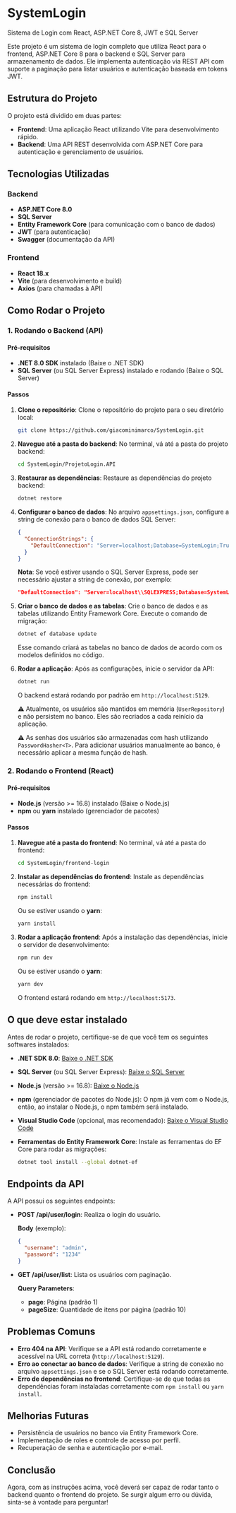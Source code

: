 # SystemLogin
Sistema de Login com React, ASP.NET Core 8, JWT e SQL Server

Este projeto é um sistema de login completo que utiliza React para o frontend, ASP.NET Core 8 para o backend e SQL Server para armazenamento de dados. Ele implementa autenticação via REST API com suporte a paginação para listar usuários e autenticação baseada em tokens JWT.

## Estrutura do Projeto

O projeto está dividido em duas partes:

- **Frontend**: Uma aplicação React utilizando Vite para desenvolvimento rápido.
- **Backend**: Uma API REST desenvolvida com ASP.NET Core para autenticação e gerenciamento de usuários.

## Tecnologias Utilizadas

### Backend
- **ASP.NET Core 8.0**
- **SQL Server**
- **Entity Framework Core** (para comunicação com o banco de dados)
- **JWT** (para autenticação)
- **Swagger** (documentação da API)

### Frontend
- **React 18.x**
- **Vite** (para desenvolvimento e build)
- **Axios** (para chamadas à API)

## Como Rodar o Projeto

### 1. Rodando o Backend (API)

#### Pré-requisitos
- **.NET 8.0 SDK** instalado (Baixe o .NET SDK)
- **SQL Server** (ou SQL Server Express) instalado e rodando (Baixe o SQL Server)

#### Passos

1. **Clone o repositório**: Clone o repositório do projeto para o seu diretório local:

    ```bash
    git clone https://github.com/giacominimarco/SystemLogin.git
    ```

2. **Navegue até a pasta do backend**: No terminal, vá até a pasta do projeto backend:

    ```bash
    cd SystemLogin/ProjetoLogin.API
    ```

3. **Restaurar as dependências**: Restaure as dependências do projeto backend:

    ```bash
    dotnet restore
    ```

4. **Configurar o banco de dados**: No arquivo `appsettings.json`, configure a string de conexão para o banco de dados SQL Server:

    ```json
    {
      "ConnectionStrings": {
        "DefaultConnection": "Server=localhost;Database=SystemLogin;Trusted_Connection=True;"
      }
    }
    ```

    **Nota**: Se você estiver usando o SQL Server Express, pode ser necessário ajustar a string de conexão, por exemplo:

    ```json
    "DefaultConnection": "Server=localhost\\SQLEXPRESS;Database=SystemLogin;Trusted_Connection=True;"
    ```

5. **Criar o banco de dados e as tabelas**: Crie o banco de dados e as tabelas utilizando Entity Framework Core. Execute o comando de migração:

    ```bash
    dotnet ef database update
    ```

    Esse comando criará as tabelas no banco de dados de acordo com os modelos definidos no código.

6. **Rodar a aplicação**: Após as configurações, inicie o servidor da API:

    ```bash
    dotnet run
    ```

    O backend estará rodando por padrão em `http://localhost:5129`.

    ⚠️ Atualmente, os usuários são mantidos em memória (`UserRepository`) e não persistem no banco. Eles são recriados a cada reinício da aplicação.

    ⚠️ As senhas dos usuários são armazenadas com hash utilizando `PasswordHasher<T>`. Para adicionar usuários manualmente ao banco, é necessário aplicar a mesma função de hash.

### 2. Rodando o Frontend (React)

#### Pré-requisitos
- **Node.js** (versão >= 16.8) instalado (Baixe o Node.js)
- **npm** ou **yarn** instalado (gerenciador de pacotes)

#### Passos

1. **Navegue até a pasta do frontend**: No terminal, vá até a pasta do frontend:

    ```bash
    cd SystemLogin/frontend-login
    ```

2. **Instalar as dependências do frontend**: Instale as dependências necessárias do frontend:

    ```bash
    npm install
    ```

    Ou se estiver usando o **yarn**:

    ```bash
    yarn install
    ```

3. **Rodar a aplicação frontend**: Após a instalação das dependências, inicie o servidor de desenvolvimento:

    ```bash
    npm run dev
    ```

    Ou se estiver usando o **yarn**:

    ```bash
    yarn dev
    ```

    O frontend estará rodando em `http://localhost:5173`.

## O que deve estar instalado

Antes de rodar o projeto, certifique-se de que você tem os seguintes softwares instalados:

- **.NET SDK 8.0**: [Baixe o .NET SDK](https://dotnet.microsoft.com/download)
- **SQL Server** (ou SQL Server Express): [Baixe o SQL Server](https://www.microsoft.com/pt-br/sql-server/sql-server-downloads)
- **Node.js** (versão >= 16.8): [Baixe o Node.js](https://nodejs.org/en/download/)
- **npm** (gerenciador de pacotes do Node.js): O npm já vem com o Node.js, então, ao instalar o Node.js, o npm também será instalado.
- **Visual Studio Code** (opcional, mas recomendado): [Baixe o Visual Studio Code](https://code.visualstudio.com/)
- **Ferramentas do Entity Framework Core**: Instale as ferramentas do EF Core para rodar as migrações:

    ```bash
    dotnet tool install --global dotnet-ef
    ```

## Endpoints da API

A API possui os seguintes endpoints:

- **POST /api/user/login**: Realiza o login do usuário.

    **Body** (exemplo):

    ```json
    {
      "username": "admin",
      "password": "1234"
    }
    ```

- **GET /api/user/list**: Lista os usuários com paginação.

    **Query Parameters**:
    - **page**: Página (padrão 1)
    - **pageSize**: Quantidade de itens por página (padrão 10)

## Problemas Comuns

- **Erro 404 na API**: Verifique se a API está rodando corretamente e acessível na URL correta (`http://localhost:5129`).
- **Erro ao conectar ao banco de dados**: Verifique a string de conexão no arquivo `appsettings.json` e se o SQL Server está rodando corretamente.
- **Erro de dependências no frontend**: Certifique-se de que todas as dependências foram instaladas corretamente com `npm install` ou `yarn install`.

## Melhorias Futuras

- Persistência de usuários no banco via Entity Framework Core.
- Implementação de roles e controle de acesso por perfil.
- Recuperação de senha e autenticação por e-mail.

## Conclusão

Agora, com as instruções acima, você deverá ser capaz de rodar tanto o backend quanto o frontend do projeto. Se surgir algum erro ou dúvida, sinta-se à vontade para perguntar!
